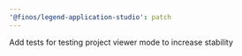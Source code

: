 ```yaml
---
'@finos/legend-application-studio': patch
---
```


Add tests for testing project viewer mode to increase stability

